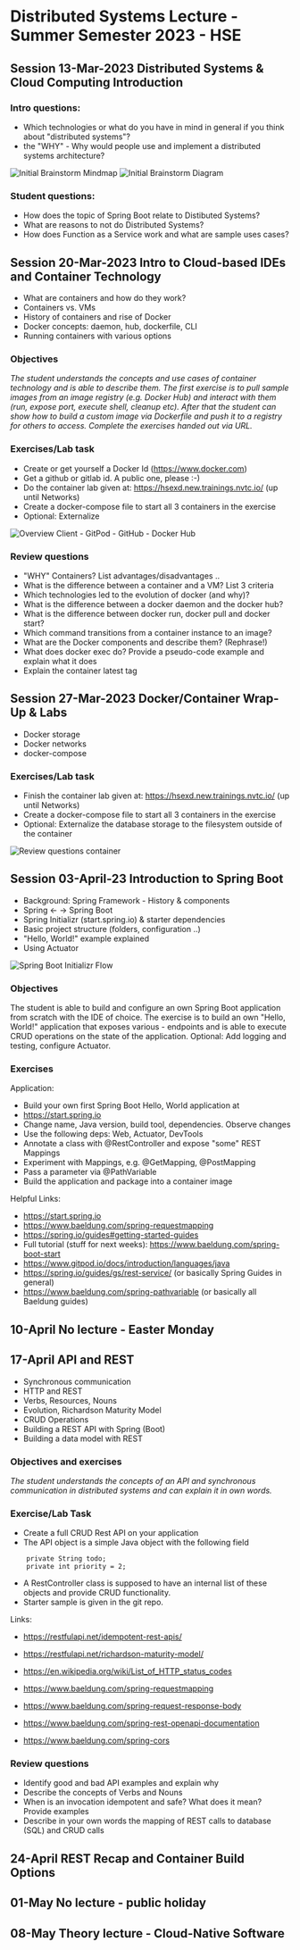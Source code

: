 # Distributed Systems Lecture - Summer Semester 2023 - HSE

## Session 13-Mar-2023 Distributed Systems & Cloud Computing Introduction

### Intro questions:

* Which technologies or what do you have in mind in general if you think about "distributed systems"?
* the "WHY" - Why would people use and implement a distributed systems architecture?

![Initial Brainstorm Mindmap](pics/intro-distributed-systems-mindmap.png)
![Initial Brainstorm Diagram](pics/intro-distributed-systems-diagram.png)

### Student questions:

* How does the topic of Spring Boot relate to Distibuted Systems?
* What are reasons to not do Distributed Systems?
* How does Function as a Service work and what are sample uses cases?

## Session 20-Mar-2023 Intro to Cloud-based IDEs and Container Technology

* What are containers and how do they work?
* Containers vs. VMs
* History of containers and rise of Docker
* Docker concepts: daemon, hub, dockerfile, CLI
* Running containers with various options

### Objectives

_The student understands the concepts and use cases of container technology and is able to describe them. The first exercise is to pull sample images from an image registry (e.g. Docker Hub) and interact with them (run, expose port, execute shell, cleanup etc). After that the student can show how to build a custom image via Dockerfile and push it to a registry for others to access. Complete the exercises handed out via URL._

### Exercises/Lab task

* Create or get yourself a Docker Id (https://www.docker.com)
* Get a github or gitlab id. A public one, please :-)
* Do the container lab given at: https://hsexd.new.trainings.nvtc.io/ (up until Networks)
* Create a docker-compose file to start all 3 containers in the exercise
* Optional: Externalize

![Overview Client - GitPod - GitHub - Docker Hub](pics/gitpod_scope.png)

### Review questions

* "WHY" Containers? List advantages/disadvantages ..
* What is the difference between a container and a VM? List 3 criteria
* Which technologies led to the evolution of docker (and why)? 
* What is the difference between a docker daemon and the docker hub? 
* What is the difference between docker run, docker pull and docker start?
* Which command transitions from a container instance to an image?
* What are the Docker components and describe them? (Rephrase!)
* What does docker exec do? Provide a pseudo-code example and explain what it does 
* Explain the container latest tag

## Session 27-Mar-2023 Docker/Container Wrap-Up & Labs

* Docker storage
* Docker networks
* docker-compose

### Exercises/Lab task

* Finish the container lab given at: https://hsexd.new.trainings.nvtc.io/ (up until Networks)
* Create a docker-compose file to start all 3 containers in the exercise
* Optional: Externalize the database storage to the filesystem outside of the container

![Review questions container](pics/blackboard-23-04-02.jpg)

## Session 03-April-23 Introduction to Spring Boot

* Background: Spring Framework - History & components
* Spring ← → Spring Boot
* Spring Initializr (start.spring.io) & starter dependencies
* Basic project structure (folders, configuration ..)
* "Hello, World!" example explained
* Using Actuator

![Spring Boot Initializr Flow](pics/spring_boot_initializr_flow.png)

### Objectives

The student is able to build and configure an own Spring Boot application from scratch with the IDE of choice. The exercise is to build an own "Hello, World!" application that exposes various - endpoints and is able to execute CRUD operations on the state of the application. Optional: Add logging and testing, configure Actuator.

### Exercises

Application:

* Build your own first Spring Boot Hello, World application at 
* https://start.spring.io
* Change name, Java version, build tool, dependencies. Observe changes
* Use the following deps: Web, Actuator, DevTools
* Annotate a class with @RestController and expose "some" REST Mappings
* Experiment with Mappings, e.g. @GetMapping, @PostMapping
* Pass a parameter via @PathVariable
* Build the application and package into a container image

Helpful Links:

* https://start.spring.io
* https://www.baeldung.com/spring-requestmapping
* https://spring.io/guides#getting-started-guides
* Full tutorial (stuff for next weeks): https://www.baeldung.com/spring-boot-start
* https://www.gitpod.io/docs/introduction/languages/java
* https://spring.io/guides/gs/rest-service/ (or basically Spring Guides in general)
* https://www.baeldung.com/spring-pathvariable (or basically all Baeldung guides)

## 10-April No lecture - Easter Monday

## 17-April API and REST

* Synchronous communication
* HTTP and REST
* Verbs, Resources, Nouns
* Evolution, Richardson Maturity Model
* CRUD Operations
* Building a REST API with Spring (Boot)
* Building a data model with REST

### Objectives and exercises
_The student understands the concepts of an API and synchronous communication in distributed systems and can explain it in own words._

### Exercise/Lab Task

* Create a full CRUD Rest API on your application
* The API object is a simple Java object with the following field
````
    private String todo;
    private int priority = 2;
````
* A RestController class is supposed to have an internal list of these objects and provide CRUD functionality.
* Starter sample is given in the git repo.

Links:

* https://restfulapi.net/idempotent-rest-apis/
* https://restfulapi.net/richardson-maturity-model/
* https://en.wikipedia.org/wiki/List_of_HTTP_status_codes

* https://www.baeldung.com/spring-requestmapping
* https://www.baeldung.com/spring-request-response-body
* https://www.baeldung.com/spring-rest-openapi-documentation
* https://www.baeldung.com/spring-cors

### Review questions

* Identify good and bad API examples and explain why
* Describe the concepts of Verbs and Nouns
* When is an invocation idempotent and safe? What does it mean? Provide examples
* Describe in your own words the mapping of REST calls to database (SQL) and CRUD calls

## 24-April REST Recap and Container Build Options

## 01-May No lecture - public holiday

## 08-May Theory lecture - Cloud-Native Software 

